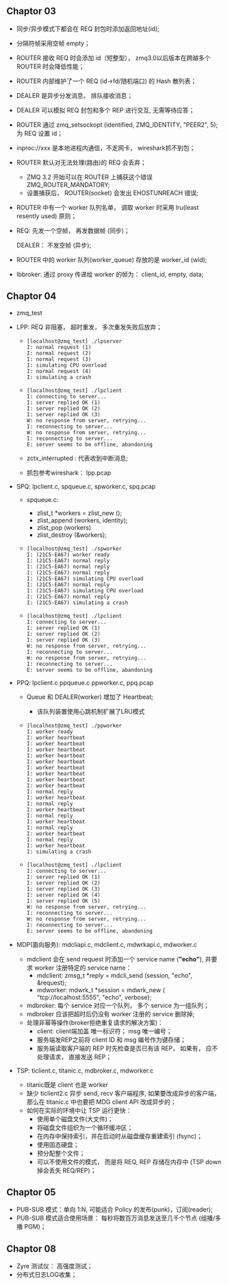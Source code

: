 ## Chaptor 03

* 同步/异步模式下都会在 REQ 封包时添加返回地址(id);

* 分隔符帧采用空帧 empty；

* ROUTER 接收 REQ 时会添加 id（短整型）， zmq3.0以后版本在跨越多个 ROUTER 时会降低性能；

* ROUTER 内部维护了一个 REQ (id->fd/随机端口) 的 Hash 散列表；

* DEALER 是异步分发消息， 排队接收消息；

* DEALER 可以模拟 REQ 封包和多个 REP 进行交互, 无需等待应答；

* ROUTER 通过 zmq_setsockopt (identified, ZMQ_IDENTITY, "PEER2", 5); 为 REQ 设置 id；

* inproc://xxx 是本地进程内通信，不走网卡， wireshark抓不到包；

* ROUTER 默认对无法处理(路由)的 REQ 会丢弃；

  * ZMQ 3.2 开始可以在 ROUTER 上捕获这个错误 ZMQ_ROUTER_MANDATORY;
  * 设置捕获后， ROUTER(socket) 会发出 EHOSTUNREACH 错误;

* ROUTER 中有一个 worker 队列名单， 调取 worker 时采用 lru(least resently used) 原则；

* REQ: 先发一个空帧， 再发数据帧 (同步)；

  DEALER： 不发空帧 (异步);

* ROUTER 中的 worker 队列(worker_queue) 存放的是 worker_id (wid);

* lbbroker: 通过 proxy 传递给 worker 的帧为： client_id, empty, data;

  

## Chaptor 04

* zmq_test

* LPP: REQ 非阻塞， 超时重发， 多次重发失败后放弃；

  * ```
    [localhost@zmq_test] ./lpserver
    I: normal request (1)
    I: normal request (2)
    I: normal request (3)
    I: simulating CPU overload
    I: normal request (4)
    I: simulating a crash
    ```

  * ```
    [localhost@zmq_test] ./lpclient
    I: connecting to server...
    I: server replied OK (1)
    I: server replied OK (2)
    I: server replied OK (3)
    W: no response from server, retrying...
    I: reconnecting to server...
    W: no response from server, retrying...
    I: reconnecting to server...
    E: server seems to be offline, abandoning
    ```

  * zctx_interrupted : 代表收到中断消息;

  * 抓包参考wireshark： lpp.pcap

* SPQ:  lpclient.c, spqueue.c, spworker.c, spq.pcap

  * spqueue.c: 

    * zlist_t *workers = zlist_new ();
    * zlist_append (workers, identity);
    * zlist_pop (workers)
    * zlist_destroy (&workers);

  * ```
    [localhost@zmq_test] ./spworker
    I: (21C5-EA67) worker ready
    I: (21C5-EA67) normal reply
    I: (21C5-EA67) normal reply
    I: (21C5-EA67) normal reply
    I: (21C5-EA67) simulating CPU overload
    I: (21C5-EA67) normal reply
    I: (21C5-EA67) simulating CPU overload
    I: (21C5-EA67) normal reply
    I: (21C5-EA67) simulating a crash
    ```

  * ```
    [localhost@zmq_test] ./lpclient
    I: connecting to server...
    I: server replied OK (1)
    I: server replied OK (2)
    I: server replied OK (3)
    W: no response from server, retrying...
    I: reconnecting to server...
    W: no response from server, retrying...
    I: reconnecting to server...
    E: server seems to be offline, abandoning
    ```

* PPQ: lpclient.c  ppqueue.c  ppworker.c, ppq.pcap

  * Queue 和 DEALER(worker) 增加了 Heartbeat;

    * 该队列装置使用心跳机制扩展了LRU模式

  * ```
    [localhost@zmq_test] ./ppworker
    I: worker ready
    I: worker heartbeat
    I: worker heartbeat
    I: worker heartbeat
    I: worker heartbeat
    I: worker heartbeat
    I: worker heartbeat
    I: worker heartbeat
    I: worker heartbeat
    I: worker heartbeat
    I: normal reply
    I: worker heartbeat
    I: normal reply
    I: worker heartbeat
    I: normal reply
    I: worker heartbeat
    I: normal reply
    I: worker heartbeat
    I: normal reply
    I: worker heartbeat
    I: simulating a crash
    ```

  * ```
    [localhost@zmq_test] ./lpclient
    I: connecting to server...
    I: server replied OK (1)
    I: server replied OK (2)
    I: server replied OK (3)
    I: server replied OK (4)
    I: server replied OK (5)
    W: no response from server, retrying...
    I: reconnecting to server...
    W: no response from server, retrying...
    I: reconnecting to server...
    E: server seems to be offline, abandoning
    ```

* MDP(面向服务):  mdcliapi.c, mdclient.c, mdwrkapi.c, mdworker.c

  * mdclient 会在 send request 时添加一个 service name (**"echo"**), 并要求 worker 注册特定的 service name：
    * mdclient: zmsg_t *reply = mdcli_send (session, "echo", &request);
    * mdworker: mdwrk_t *session = mdwrk_new ( "tcp://localhost:5555", "echo", verbose);
  * mdbroker: 每个 service 对应一个队列， 多个 service 为一组队列；
  * mdbroker 应该把超时后仍没有 worker 注册的 service 删除掉;
  * 处理非幂等操作(broker拒绝重复请求的解决方案)： 
    * client: client端加盖 唯一标识符； msg 唯一编号；
    * 服务端发REP之前将 client ID 和 msg 编号作为键存储；
    * 服务端读取客户端的 REP 时先检查是否已有该 REP， 如果有， 应不处理请求， 直接发送 REP；

* TSP:  ticlient.c, titanic.c, mdbroker.c, mdworker.c

  * titanic既是 client 也是 worker
  * 缺少 ticlient2.c 异步 send, recv 客户端程序, 如果要改成异步的客户端， 那么在 titanic.c 中也要把 MDG client API 改成异步的；
  * 如何在实际的环境中让 TSP 运行更快：
    * 使用单个磁盘文件(大文件)；
    * 将磁盘文件组织为一个循环缓冲区；
    * 在内存中保持索引，并在启动时从磁盘缓存重建索引 (fsync)；
    * 使用固态硬盘；
    * 预分配整个文件；
    * 可以不使用文件的模式， 而是将 REQ, REP 存储在内存中 (TSP down掉会丢失 REQ/REP)；

## Chaptor 05

* PUB-SUB 模式：单向 1:N, 可能适合 Policy 的发布(punk)，订阅(reader);
* PUB-SUB 模式适合使用场景： 每秒将数百万消息发送至几千个节点 (组播/多播 PGM)；



## Chaptor 08

* Zyre 测试仪： 高强度测试；
* 分布式日志LOG收集；